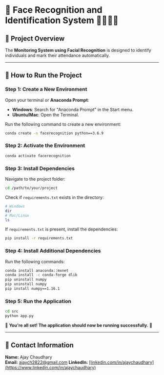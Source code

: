 # 📌 Face Recognition and Identification System 👨‍🦱👨‍🦱

## 📌 Project Overview
The **Monitoring System using Facial Recognition** is designed to identify individuals and mark their attendance automatically.

---

## 🚀 How to Run the Project

### **Step 1: Create a New Environment**
Open your terminal or **Anaconda Prompt**:

- **Windows**: Search for "Anaconda Prompt" in the Start menu.
- **Ubuntu/Mac**: Open the Terminal.

Run the following command to create a new environment:

```bash
conda create -n facerecognition python==3.6.9
```

### **Step 2: Activate the Environment**
```bash
conda activate facerecognition
```

### **Step 3: Install Dependencies**
Navigate to the project folder:
```bash
cd /path/to/your/project
```

Check if `requirements.txt` exists in the directory:
```bash
# Windows  
dir  
# Mac/Linux  
ls
```

If `requirements.txt` is present, install the dependencies:
```bash
pip install -r requirements.txt
```

### **Step 4: Install Additional Dependencies**
Run the following commands:
```bash
conda install anaconda::mxnet
conda install -c conda-forge dlib
pip uninstall numpy
pip uninstall numpy
pip install numpy==1.16.1
```

### **Step 5: Run the Application**
```bash
cd src
python app.py
```

🎉 **You're all set! The application should now be running successfully.** 🎉

---

## 📌 Contact Information
**Name:** Ajay Chaudhary  
**Email:** ajaych2822@gmail.com 
**LinkedIn:** [\[linkedin.com/in/ajaychaudhary\](https://www.linkedin.com/in/ajaychaudhary)](https://www.linkedin.com/in/ajay-chaudhary-02287a2ab/)

